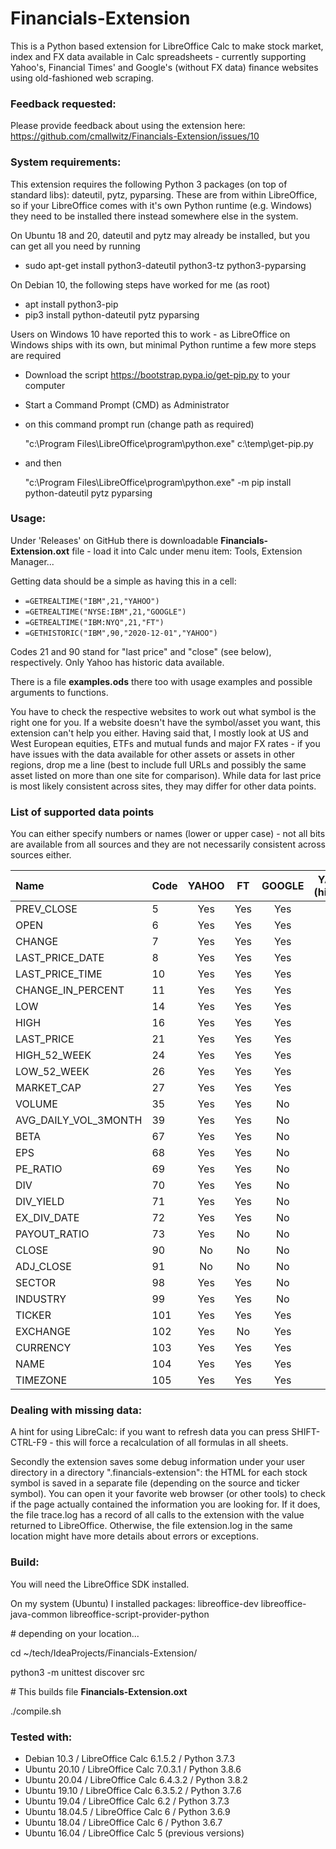 # Financials-Extension

This is a Python based extension for LibreOffice Calc to make stock market, index and FX data available in Calc 
spreadsheets - currently supporting Yahoo's, Financial Times' and Google's (without FX data) finance websites 
using old-fashioned web scraping.

### Feedback requested:

Please provide feedback about using the extension here: https://github.com/cmallwitz/Financials-Extension/issues/10

### System requirements:

This extension requires the following Python 3 packages (on top of standard libs): dateutil, pytz, pyparsing. These are 
from within LibreOffice, so if your LibreOffice comes with it's own Python runtime (e.g. Windows) they need to be
installed there instead somewhere else in the system.  

On Ubuntu 18 and 20, dateutil and pytz may already be installed, but you can get all you need by running
- sudo apt-get install python3-dateutil python3-tz python3-pyparsing

On Debian 10, the following steps have worked for me (as root)
- apt install python3-pip
- pip3 install python-dateutil pytz pyparsing

Users on Windows 10 have reported this to work - as LibreOffice on Windows ships with its own, but minimal 
Python runtime a few more steps are required
- Download the script https://bootstrap.pypa.io/get-pip.py to your computer
- Start a Command Prompt (CMD) as Administrator
- on this command prompt run (change path as required)
  
  "c:\Program Files\LibreOffice\program\python.exe" c:\temp\get-pip.py

- and then

   "c:\Program Files\LibreOffice\program\python.exe" -m pip install python-dateutil pytz pyparsing

### Usage:

Under 'Releases' on GitHub there is downloadable **Financials-Extension.oxt** file - load it into Calc 
under menu item: Tools, Extension Manager...

Getting data should be a simple as having this in a cell: 
- `=GETREALTIME("IBM",21,"YAHOO")`
- `=GETREALTIME("NYSE:IBM",21,"GOOGLE")`
- `=GETREALTIME("IBM:NYQ",21,"FT")`
- `=GETHISTORIC("IBM",90,"2020-12-01","YAHOO")`

Codes 21 and 90 stand for "last price" and "close" (see below), respectively. 
Only Yahoo has historic data available.

There is a file **examples.ods** there too with usage examples and possible arguments to functions.

You have to check the respective websites to work out what symbol is the right one for you. If a website doesn't have 
the symbol/asset you want, this extension can't help you either. Having said that, I mostly look at US and West European 
equities, ETFs and mutual funds and major FX rates - if you have issues with the data available for other assets or 
assets in other regions, drop me a line (best to include full URLs and possibly the same asset listed on more than one 
site for comparison). While data for last price is most likely consistent across sites, they may differ for other data 
points.     

### List of supported data points

You can either specify numbers or names (lower or upper case) - not all bits are available from all sources and they are not necessarily consistent across sources either.

|Name|Code|YAHOO|FT|GOOGLE|YAHOO (historic)|
| :--- | :--- | :---: | :---: | :---: | :---: |
|PREV_CLOSE|5|Yes|Yes|Yes||
|OPEN|6|Yes|Yes|Yes|Yes|
|CHANGE|7|Yes|Yes|Yes||
|LAST_PRICE_DATE|8|Yes|Yes|Yes||
|LAST_PRICE_TIME|10|Yes|Yes|Yes||
|CHANGE_IN_PERCENT|11|Yes|Yes|Yes||
|LOW|14|Yes|Yes|Yes|Yes|
|HIGH|16|Yes|Yes|Yes|Yes|
|LAST_PRICE|21|Yes|Yes|Yes||
|HIGH_52_WEEK|24|Yes|Yes|Yes||
|LOW_52_WEEK|26|Yes|Yes|Yes||
|MARKET_CAP|27|Yes|Yes|Yes||
|VOLUME|35|Yes|Yes|No|Yes|
|AVG_DAILY_VOL_3MONTH|39|Yes|Yes|No||
|BETA|67|Yes|Yes|No||
|EPS|68|Yes|Yes|No||
|PE_RATIO|69|Yes|Yes|No||
|DIV|70|Yes|Yes|No||
|DIV_YIELD|71|Yes|Yes|No||
|EX_DIV_DATE|72|Yes|Yes|No||
|PAYOUT_RATIO|73|Yes|No|No||
|CLOSE|90|No|No|No|Yes|
|ADJ_CLOSE|91|No|No|No|Yes|
|SECTOR|98|Yes|Yes|No||
|INDUSTRY|99|Yes|Yes|No||
|TICKER|101|Yes|Yes|Yes||
|EXCHANGE|102|Yes|No|Yes||
|CURRENCY|103|Yes|Yes|Yes||
|NAME|104|Yes|Yes|Yes||
|TIMEZONE|105|Yes|Yes|Yes||

### Dealing with missing data:

A hint for using LibreCalc: if you want to refresh data you can press SHIFT-CTRL-F9 - this will force a 
recalculation of all formulas in all sheets. 

Secondly the extension saves some debug information under your user directory in a directory ".financials-extension": 
the HTML for each stock symbol is saved in a separate file (depending on the source and ticker symbol). You can open it 
your favorite web browser (or other tools) to check if the page actually contained the information you are looking for. 
If it does, the file trace.log has a record of all calls to the extension with the value returned to LibreOffice. 
Otherwise, the file extension.log in the same location might have more details about errors or exceptions.  

### Build:

You will need the LibreOffice SDK installed. 

On my system (Ubuntu) I installed packages: libreoffice-dev libreoffice-java-common libreoffice-script-provider-python

\# depending on your location...

cd ~/tech/IdeaProjects/Financials-Extension/

python3 -m unittest discover src

\# This builds file **Financials-Extension.oxt**

./compile.sh

### Tested with:
- Debian 10.3  / LibreOffice Calc 6.1.5.2 / Python 3.7.3
- Ubuntu 20.10 / LibreOffice Calc 7.0.3.1 / Python 3.8.6
- Ubuntu 20.04 / LibreOffice Calc 6.4.3.2 / Python 3.8.2
- Ubuntu 19.10 / LibreOffice Calc 6.3.5.2 / Python 3.7.6
- Ubuntu 19.04 / LibreOffice Calc 6.2 / Python 3.7.3
- Ubuntu 18.04.5 / LibreOffice Calc 6 / Python 3.6.9
- Ubuntu 18.04 / LibreOffice Calc 6 / Python 3.6.7
- Ubuntu 16.04 / LibreOffice Calc 5 (previous versions)
